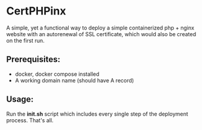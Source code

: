 # CertPHPinx

A simple, yet a functional way to deploy a simple containerized php + nginx website with an autorenewal of SSL certificate, which would also be created on the first run.

## Prerequisites:
+ docker, docker compose installed
+ A working domain name (should have A record)

## Usage:
Run the **init.sh** script which includes every single step of the deployment process. That's all.
